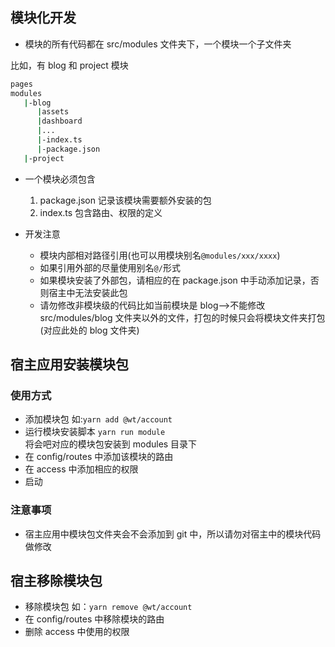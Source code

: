 ## 模块化开发

- 模块的所有代码都在 src/modules 文件夹下，一个模块一个子文件夹

比如，有 blog 和 project 模块

```bash
pages
modules
   |-blog
      |assets
      |dashboard
      |...
      |-index.ts
      |-package.json
   |-project
```

- 一个模块必须包含

  1. package.json 记录该模块需要额外安装的包
  2. index.ts 包含路由、权限的定义

- 开发注意
  - 模块内部相对路径引用(也可以用模块别名`@modules/xxx/xxxx`)
  - 如果引用外部的尽量使用别名`@/`形式
  - 如果模块安装了外部包，请相应的在 package.json 中手动添加记录，否则宿主中无法安装此包
  - 请勿修改非模块级的代码比如当前模块是 blog-->不能修改 src/modules/blog 文件夹以外的文件，打包的时候只会将模块文件夹打包(对应此处的 blog 文件夹)

## 宿主应用安装模块包

### 使用方式

- 添加模块包 如:`yarn add @wt/account`
- 运行模块安装脚本 `yarn run module`  
  将会吧对应的模块包安装到 modules 目录下
- 在 config/routes 中添加该模块的路由
- 在 access 中添加相应的权限
- 启动

### 注意事项

- 宿主应用中模块包文件夹会不会添加到 git 中，所以请勿对宿主中的模块代码做修改

## 宿主移除模块包

- 移除模块包 如：`yarn remove @wt/account`
- 在 config/routes 中移除模块的路由
- 删除 access 中使用的权限
